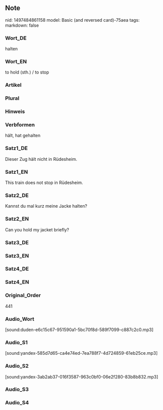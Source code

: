 ## Note
nid: 1497484861158
model: Basic (and reversed card)-75aea
tags: 
markdown: false

### Wort_DE
halten

### Wort_EN
to hold (sth.) / to stop

### Artikel


### Plural


### Hinweis


### Verbformen
hält, hat gehalten

### Satz1_DE
Dieser Zug hält nicht in Rüdesheim.

### Satz1_EN
This train does not stop in Rüdesheim.

### Satz2_DE
Kannst du mal kurz meine Jacke halten?

### Satz2_EN
Can you hold my jacket briefly?

### Satz3_DE


### Satz3_EN


### Satz4_DE


### Satz4_EN


### Original_Order
441

### Audio_Wort
[sound:duden-e6c15c67-951590a1-5bc70f8d-589f7099-c887c2c0.mp3]

### Audio_S1
[sound:yandex-585d7d65-ca4e74ed-7ea788f7-4d724859-61eb25ce.mp3]

### Audio_S2
[sound:yandex-3ab2ab37-016f3587-963c0bf0-06e2f280-83b8b832.mp3]

### Audio_S3


### Audio_S4

